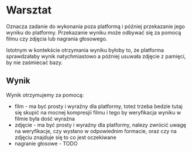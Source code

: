 # Warsztat
Oznacza zadanie do wykonania poza platformą i później przekazanie jego wyniku do platformy. Przekazanie wyniku może odbywać się za pomocą filmu czy zdjęcia lub nagrania głosowego.

Istotnym w kontekście otrzymania wyniku byłoby to, że platforma sprawdzałaby wynik natychmiastowo a później usuwała zdjęcie z pamięci, by nie zaśmiecać bazy.

## Wynik
Wynik otrzymujemy za pomocą:
* film - ma być prosty i wyraźny dla platformy, toteż trzeba bedzie tutaj się skupić na mocnej kompresjii filmu i tego by weryfikacja wyniku w filmie była dość wyraźna
* zdjęcie - ma być prosty i wyraźny dla platformy, nalezy zwrócić uwagę na weryfikacje, czy wysłano w odpowiednim formacie, oraz czy na zdjęciu znajduje się to co jest oczekiwane
* nagranie głosowe - TODO




